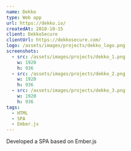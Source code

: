 ```yaml
---
name: Dekko
type: Web app
url: https://dekko.io/
createdAt: 2018-10-15
client: DekkoSecure
clientUrl: https://dekkosecure.com/
logo: /assets/images/projects/dekko_logo.png
screenshots:
  - src: /assets/images/projects/dekko_1.png
    w: 1920
    h: 936
  - src: /assets/images/projects/dekko_2.png
    w: 1920
    h: 936
  - src: /assets/images/projects/dekko_3.png
    w: 1920
    h: 936
tags: 
  - HTML
  - SPA 
  - Ember.js
---
```


Developed a SPA based on Ember.js
